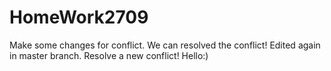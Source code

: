 # HomeWork2709
Make some changes for conflict.
We can resolved the conflict!
Edited again in master branch.
Resolve a new conflict!
Hello:)
